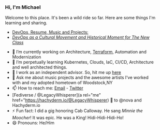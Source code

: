### Hi, I'm Michael

Welcome to this place. It's been a wild ride so far. Here are some things I'm learning and sharing.
* [DevOps, Resume, Music and Projects:](https://michaelcolletti.github.io/me)
* [*DevOps as a Cultural Movement and Historical Moment for The New Class*](https://michaelcolletti.github.io/devops-writings)
<!--
**michaelcolletti/michaelcolletti** is a ✨ _special_ ✨ repository because its `README.md` (this file) appears on your GitHub profile.

Here are some ideas to get you started:
-->

- 🔭 I’m currently working on Architecture, [Terraform](mailto:devnullid+servicerequest@gmail.com), Automation and Modernization
- 🌱 I’m perpetually learning Kubernetes, Clouds, IaC, CI/CD, Architecture and well architected things.
- 👯 I work as an independent advisor. So, hit me up [here](mailto:devnullid+servicerequest@gmail.com)
- 💬 Ask me about music projects and the awesome artists I've worked with and my adopted hometown of Woodstock,NY
- 📫 How to reach me: [Email](mailto:devnullid+gitmail@gmail.com)  -  [Twitter](https://twitter.com/devnullid) 
- [Fediverse / @LegacyWhisperer](a rel="me" href="https://hachyderm.io/@LegacyWhisperer) 🙏 to @nova and Hachyderm.io </a>
- ⚡ Fun fact: I did a gig honoring Cab Calloway. He sang _Minnie the Moocher_! It was epic. He was a King! Hidi-Hidi-Hidi-Ho! 
- 😄 Pronouns: He/Him


<!--
-->
